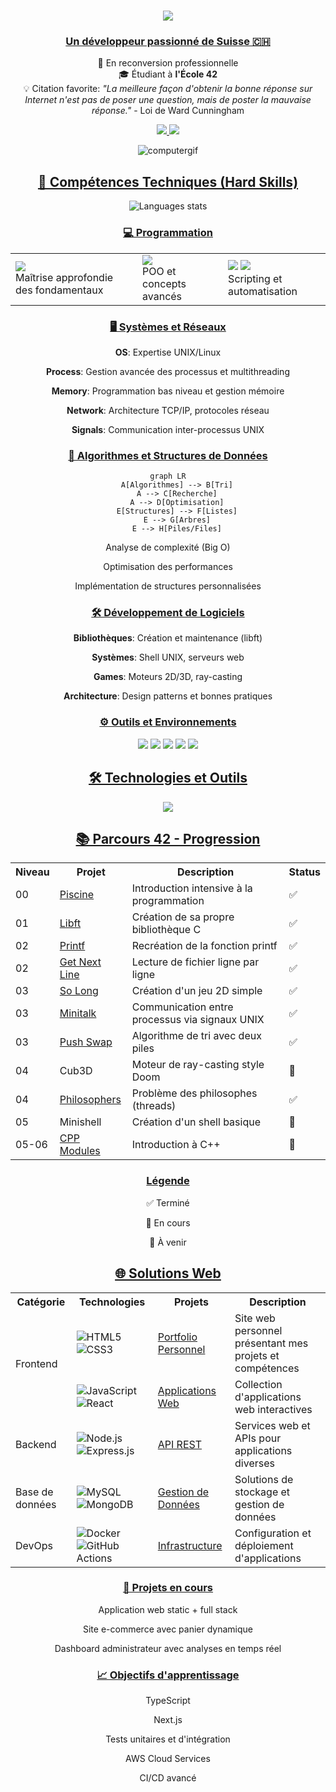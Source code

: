 <h1 align="center">
    <img src="https://readme-typing-svg.herokuapp.com/?font=Righteous&size=35&center=true&vCenter=true&width=500&height=70&duration=4000&lines=Hello+World!+👋;+I'm+Isaac+Naranjo!!!;" />
</h1>

<h3 align="center"><u>Un développeur passionné de Suisse 🇨🇭</u></h3>

<div align="center">
    <p>
        🔄 En reconversion professionnelle<br>
        🎓 Étudiant à <strong>l'École 42</strong><br>
        💡 Citation favorite: <em>"La meilleure façon d'obtenir la bonne réponse sur Internet n'est pas de poser une question, mais de poster la mauvaise réponse."</em> - Loi de Ward Cunningham
    </p>
</div>

<div align="center"> 
    <a href="mailto:isaac.naranjo.e.g@gmail.com">
        <img src="https://img.shields.io/badge/Gmail-333333?style=for-the-badge&logo=gmail&logoColor=red" />
    </a>
    <a href="https://www.linkedin.com/in/isaac-naranjo/" target="_blank">
        <img src="https://img.shields.io/badge/LinkedIn-0077B5?style=for-the-badge&logo=linkedin&logoColor=white" target="_blank" />
    </a>
</div>

<p align="center">
    <img src="https://github.com/Arcadiastyx/Arcadiastyx/assets/72890174/a754d3a1-5617-46b5-b2fd-fe45ed0872cf" alt="computergif"/>
</p>

<h2 align="center"><u>🎯 Compétences Techniques (Hard Skills)</u></h2>

<div align="center">
    <img src="https://github-readme-stats.vercel.app/api/top-langs/?username=Arcadiastyx&theme=dark&hide_border=true&layout=compact&langs_count=6" alt="Languages stats"/>
</div>

<h3 align="center"><u>💻 Programmation</u></h3>

<div align="center">
<table>
    <tr>
        <td>
            <img src="https://img.shields.io/badge/C-00599C?style=for-the-badge&logo=c&logoColor=white"/> 
            <br/>Maîtrise approfondie des fondamentaux
        </td>
        <td>
            <img src="https://img.shields.io/badge/C++-00599C?style=for-the-badge&logo=c%2B%2B&logoColor=white"/>
            <br/>POO et concepts avancés
        </td>
        <td>
            <img src="https://img.shields.io/badge/Python-3776AB?style=for-the-badge&logo=python&logoColor=white"/>
            <img src="https://img.shields.io/badge/Shell-121011?style=for-the-badge&logo=gnu-bash&logoColor=white"/>
            <br/>Scripting et automatisation
        </td>
    </tr>
</table>
</div>

<h3 align="center"><u>🖥️ Systèmes et Réseaux</u></h3>

<div align="center">
    <p><strong>OS</strong>: Expertise UNIX/Linux</p>
    <p><strong>Process</strong>: Gestion avancée des processus et multithreading</p>
    <p><strong>Memory</strong>: Programmation bas niveau et gestion mémoire</p>
    <p><strong>Network</strong>: Architecture TCP/IP, protocoles réseau</p>
    <p><strong>Signals</strong>: Communication inter-processus UNIX</p>
</div>

<h3 align="center"><u>🧮 Algorithmes et Structures de Données</u></h3>

<div align="center">

```mermaid
graph LR
    A[Algorithmes] --> B[Tri]
    A --> C[Recherche]
    A --> D[Optimisation]
    E[Structures] --> F[Listes]
    E --> G[Arbres]
    E --> H[Piles/Files]
```

<p>Analyse de complexité (Big O)</p>
<p>Optimisation des performances</p>
<p>Implémentation de structures personnalisées</p>
</div>

<h3 align="center"><u>🛠️ Développement de Logiciels</u></h3>

<div align="center">
    <p><strong>Bibliothèques</strong>: Création et maintenance (libft)</p>
    <p><strong>Systèmes</strong>: Shell UNIX, serveurs web</p>
    <p><strong>Games</strong>: Moteurs 2D/3D, ray-casting</p>
    <p><strong>Architecture</strong>: Design patterns et bonnes pratiques</p>
</div>

<h3 align="center"><u>⚙️ Outils et Environnements</u></h3>

<div align="center">
    <img src="https://img.shields.io/badge/GIT-E44C30?style=for-the-badge&logo=git&logoColor=white"/>
    <img src="https://img.shields.io/badge/Docker-2CA5E0?style=for-the-badge&logo=docker&logoColor=white"/>
    <img src="https://img.shields.io/badge/Notion-000000?style=for-the-badge&logo=notion&logoColor=white"/>
    <img src="https://img.shields.io/badge/VIM-%2311AB00.svg?&style=for-the-badge&logo=vim&logoColor=white"/>
    <img src="https://img.shields.io/badge/VSCode-0078D4?style=for-the-badge&logo=visual%20studio%20code&logoColor=white"/>
</div>

<h2 align="center"><u>🛠️ Technologies et Outils</u></h2>

<div align="center">
    <img src="https://skillicons.dev/icons?i=c,cpp,html,css,vscode,github,figma,docker,notion" />
</div>

<h2 align="center"><u>📚 Parcours 42 - Progression</u></h2>

<table align="center">
    <tr>
        <th>Niveau</th>
        <th>Projet</th>
        <th>Description</th>
        <th>Status</th>
    </tr>
    <tr>
        <td>00</td>
        <td><a href="https://github.com/Arcadiastyx/42-Piscine">Piscine</a></td>
        <td>Introduction intensive à la programmation</td>
        <td>✅</td>
    </tr>
    <tr>
        <td>01</td>
        <td><a href="https://github.com/Arcadiastyx/Libft">Libft</a></td>
        <td>Création de sa propre bibliothèque C</td>
        <td>✅</td>
    </tr>
    <tr>
        <td>02</td>
        <td><a href="https://github.com/Arcadiastyx/Printf">Printf</a></td>
        <td>Recréation de la fonction printf</td>
        <td>✅</td>
    </tr>
    <tr>
        <td>02</td>
        <td><a href="https://github.com/Arcadiastyx/Get_next_line">Get Next Line</a></td>
        <td>Lecture de fichier ligne par ligne</td>
        <td>✅</td>
    </tr>
    <tr>
        <td>03</td>
        <td><a href="https://github.com/Arcadiastyx/so_long-2d-game">So Long</a></td>
        <td>Création d'un jeu 2D simple</td>
        <td>✅</td>
    </tr>
    <tr>
        <td>03</td>
        <td><a href="https://github.com/Arcadiastyx/Mini-Talk">Minitalk</a></td>
        <td>Communication entre processus via signaux UNIX</td>
        <td>✅</td>
    </tr>
    <tr>
        <td>03</td>
        <td><a href="https://github.com/Arcadiastyx/Push_Swap">Push Swap</a></td>
        <td>Algorithme de tri avec deux piles</td>
        <td>✅</td>
    </tr>
    <tr>
        <td>04</td>
        <td>Cub3D</td>
        <td>Moteur de ray-casting style Doom</td>
        <td>🔄</td>
    </tr>
    <tr>
        <td>04</td>
        <td><a href="https://github.com/Arcadiastyx/Philosopher">Philosophers</a></td>
        <td>Problème des philosophes (threads)</td>
        <td>✅</td>
    </tr>
    <tr>
        <td>05</td>
        <td>Minishell</td>
        <td>Création d'un shell basique</td>
        <td>📝</td>
    </tr>
    <tr>
        <td>05-06</td>
        <td><a href="https://github.com/Arcadiastyx/CPP_module">CPP Modules</a></td>
        <td>Introduction à C++</td>
        <td>🔄</td>
    </tr>
</table>

<div align="center">
<h3 align="center"><u>Légende</u></h3>
<p>✅ Terminé</p>
<p>🔄 En cours</p>
<p>📝 À venir</p>
</div>

<h2 align="center"><u>🌐 Solutions Web</u></h2>

<table align="center">
    <tr>
        <th>Catégorie</th>
        <th>Technologies</th>
        <th>Projets</th>
        <th>Description</th>
    </tr>
    <tr>
        <td rowspan="2">Frontend</td>
        <td>
            <img src="https://img.shields.io/badge/HTML5-E34F26?style=for-the-badge&logo=html5&logoColor=white" alt="HTML5"/>
            <img src="https://img.shields.io/badge/CSS3-1572B6?style=for-the-badge&logo=css3&logoColor=white" alt="CSS3"/>
        </td>
        <td><a href="#">Portfolio Personnel</a></td>
        <td>Site web personnel présentant mes projets et compétences</td>
    </tr>
    <tr>
        <td>
            <img src="https://img.shields.io/badge/JavaScript-F7DF1E?style=for-the-badge&logo=javascript&logoColor=black" alt="JavaScript"/>
            <img src="https://img.shields.io/badge/React-20232A?style=for-the-badge&logo=react&logoColor=61DAFB" alt="React"/>
        </td>
        <td><a href="#">Applications Web</a></td>
        <td>Collection d'applications web interactives</td>
    </tr>
    <tr>
        <td>Backend</td>
        <td>
            <img src="https://img.shields.io/badge/Node.js-43853D?style=for-the-badge&logo=node.js&logoColor=white" alt="Node.js"/>
            <img src="https://img.shields.io/badge/Express.js-404D59?style=for-the-badge" alt="Express.js"/>
        </td>
        <td><a href="#">API REST</a></td>
        <td>Services web et APIs pour applications diverses</td>
    </tr>
    <tr>
        <td>Base de données</td>
        <td>
            <img src="https://img.shields.io/badge/MySQL-00000F?style=for-the-badge&logo=mysql&logoColor=white" alt="MySQL"/>
            <img src="https://img.shields.io/badge/MongoDB-4EA94B?style=for-the-badge&logo=mongodb&logoColor=white" alt="MongoDB"/>
        </td>
        <td><a href="#">Gestion de Données</a></td>
        <td>Solutions de stockage et gestion de données</td>
    </tr>
    <tr>
        <td>DevOps</td>
        <td>
            <img src="https://img.shields.io/badge/Docker-2496ED?style=for-the-badge&logo=docker&logoColor=white" alt="Docker"/>
            <img src="https://img.shields.io/badge/GitHub_Actions-2088FF?style=for-the-badge&logo=github-actions&logoColor=white" alt="GitHub Actions"/>
        </td>
        <td><a href="#">Infrastructure</a></td>
        <td>Configuration et déploiement d'applications</td>
    </tr>
</table>

<h3 align="center"><u>🚀 Projets en cours</u></h3>

<div align="center">
    <p>Application web static + full stack</p>
    <p>Site e-commerce avec panier dynamique</p>
    <p>Dashboard administrateur avec analyses en temps réel</p>
</div>

<h3 align="center"><u>📈 Objectifs d'apprentissage</u></h3>

<div align="center">
    <p>TypeScript</p>
    <p>Next.js</p>
    <p>Tests unitaires et d'intégration</p>
    <p>AWS Cloud Services</p>
    <p>CI/CD avancé</p>
</div>
